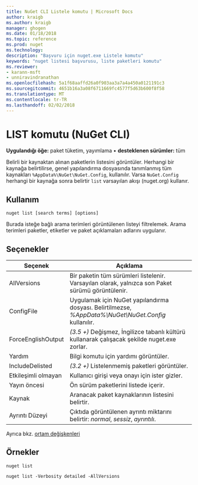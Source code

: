 ```yaml
---
title: NuGet CLI Listele komutu | Microsoft Docs
author: kraigb
ms.author: kraigb
manager: ghogen
ms.date: 01/18/2018
ms.topic: reference
ms.prod: nuget
ms.technology: 
description: "Başvuru için nuget.exe Listele komutu"
keywords: "nuget listesi başvurusu, liste paketleri komutu"
ms.reviewer:
- karann-msft
- unniravindranathan
ms.openlocfilehash: 5a1f68aaffd26a0f903aa3a7a4a450a0121191c3
ms.sourcegitcommit: 4651b16a3a08f6711669fc4577f5d63b600f8f58
ms.translationtype: MT
ms.contentlocale: tr-TR
ms.lasthandoff: 02/02/2018
---
```

# <a name="list-command-nuget-cli"></a>LIST komutu (NuGet CLI)

**Uygulandığı öğe:** paket tüketim, yayımlama &bullet; **desteklenen sürümler:** tüm

Belirli bir kaynaktan alınan paketlerin listesini görüntüler. Herhangi bir kaynağa belirtilirse, genel yapılandırma dosyasında tanımlanmış tüm kaynakları `%AppData%\NuGet\NuGet.Config`, kullanılır. Varsa `NuGet.Config` herhangi bir kaynağa sonra belirtir `list` varsayılan akışı (nuget.org) kullanır.

## <a name="usage"></a>Kullanım

```cli
nuget list [search terms] [options]
```

Burada isteğe bağlı arama terimleri görüntülenen listeyi filtrelemek. Arama terimleri paketler, etiketler ve paket açıklamaları adlarını uygulanır.

## <a name="options"></a>Seçenekler

| Seçenek | Açıklama |
| --- | --- |
| AllVersions | Bir paketin tüm sürümleri listelenir. Varsayılan olarak, yalnızca son Paket sürümü görüntülenir. |
| ConfigFile | Uygulamak için NuGet yapılandırma dosyası. Belirtilmezse, *%AppData%\NuGet\NuGet.Config* kullanılır. |
| ForceEnglishOutput | *(3.5 +)*  Değişmez, İngilizce tabanlı kültürü kullanarak çalışacak şekilde nuget.exe zorlar. |
| Yardım | Bilgi komutu için yardımı görüntüler. |
| IncludeDelisted | *(3.2 +)*  Listelenmemiş paketleri görüntüler. |
| Etkileşimli olmayan | Kullanıcı girişi veya onayı için ister gizler. |
| Yayın öncesi | Ön sürüm paketlerini listede içerir. |
| Kaynak | Aranacak paket kaynaklarının listesini belirtir. |
| Ayrıntı Düzeyi | Çıktıda görüntülenen ayrıntı miktarını belirtir: *normal*, *sessiz*, *ayrıntılı*. |

Ayrıca bkz. [ortam değişkenleri](cli-ref-environment-variables.md)

## <a name="examples"></a>Örnekler

```cli
nuget list

nuget list -Verbosity detailed -AllVersions
```

